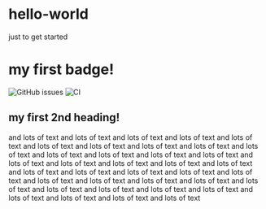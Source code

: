 # hello-world
just to get started

# my first badge!
![GitHub issues](https://img.shields.io/github/issues-raw/Coruna/hello-world) ![CI](https://github.com/Coruna/hello-world/workflows/CI/badge.svg)

## my first 2nd heading!
and lots of text and lots of text and lots of text and lots of text and lots of text and lots of text and lots of text and lots of text and lots of text and lots of text and lots of text and lots of text and lots of text and lots of text and lots of text and lots of text and lots of text and lots of text and lots of text and lots of text and lots of text and lots of text and lots of text and lots of text and lots of text and lots of text and lots of text and lots of text and lots of text and lots of text and lots of text and lots of text and lots of text and lots of text and lots of text and lots of text and lots of text 
